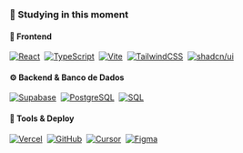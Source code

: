 ### 🧠 Studying in this moment

#### 🎨 **Frontend**
[![React](https://img.shields.io/badge/-React-0D1117?style=for-the-badge&logo=react)](https://react.dev/)&nbsp;
[![TypeScript](https://img.shields.io/badge/-TypeScript-0D1117?style=for-the-badge&logo=typescript)](https://www.typescriptlang.org/)&nbsp;
[![Vite](https://img.shields.io/badge/-Vite-0D1117?style=for-the-badge&logo=vite)](https://vitejs.dev/)&nbsp;
[![TailwindCSS](https://img.shields.io/badge/-TailwindCSS-0D1117?style=for-the-badge&logo=tailwindcss)](https://tailwindcss.com/)&nbsp;
[![shadcn/ui](https://img.shields.io/badge/-shadcn/ui-0D1117?style=for-the-badge&logo=shadcn)](https://ui.shadcn.com/)&nbsp;

#### ⚙️ **Backend & Banco de Dados**
[![Supabase](https://img.shields.io/badge/-Supabase-0D1117?style=for-the-badge&logo=supabase)](https://supabase.com/)&nbsp;
[![PostgreSQL](https://img.shields.io/badge/-PostgreSQL-0D1117?style=for-the-badge&logo=postgresql)](https://www.postgresql.org/)&nbsp;
[![SQL](https://img.shields.io/badge/-SQL-0D1117?style=for-the-badge&logo=postgresql&labelColor=0D1117)](https://en.wikipedia.org/wiki/SQL)&nbsp;

#### 🧰 **Tools & Deploy**
[![Vercel](https://img.shields.io/badge/-Vercel-0D1117?style=for-the-badge&logo=vercel)](https://vercel.com/)&nbsp;
[![GitHub](https://img.shields.io/badge/-GitHub-0D1117?style=for-the-badge&logo=github)](https://github.com/)&nbsp;
[![Cursor](https://img.shields.io/badge/-Cursor-0D1117?style=for-the-badge&logo=cursor)](https://www.cursor.com/)&nbsp;
[![Figma](https://img.shields.io/badge/-Figma-0D1117?style=for-the-badge&logo=figma)](https://www.figma.com/)&nbsp;
